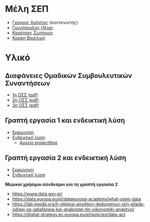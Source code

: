 # Μέλη ΣΕΠ

* [Γκόγκος Χρήστος](https://www.linkedin.com/in/christos-gogos-07a75bb) (συντονιστής)
* [Γουνόπουλος Ηλίας](https://www.linkedin.com/in/eliasgounopoulos/)
* [Καρέτσος Σωτήριος](https://www.linkedin.com/in/sotiris-karetsos-088b562a/)
* [Κούφη Βασιλική](https://www.linkedin.com/in/vassiliki-koufi-163a6512/)

# Υλικό

## Διαφάνειες Ομαδικών Συμβουλευτικών Συναντήσεων
* [1η ΟΣΣ (pdf)](./resources/2/ΔΙΑΦΑΝΕΙΕΣ%201ΗΣ%20ΟΣΣ.pdf)
* [2η ΟΣΣ (pdf)](./resources/2/ΔΙΑΦΑΝΕΙΕΣ%202ΗΣ%20ΟΣΣ.pdf)
* [3η ΟΣΣ (pdf)](./resources/2/ΔΙΑΦΑΝΕΙΕΣ%203ΗΣ%20ΟΣΣ.pdf)

## Γραπτή εργασία 1 και ενδεικτική λύση
* [Εκφώνηση](./resources/spring_2023_2024_ge1.pdf)
* [Ενδεικτική λύση](./resources/spring_2023_2024_ge1_sol.pdf)
    * [Αρχείο projectlibre](./resources/spring_2023_2024_ge1_sol.pod)

## Γραπτή εργασία 2 και ενδεικτική λύση
* [Εκφώνηση](./resources/spring_2023_2024_ge2.pdf)
* [Ενδεικτική λύση](./resources/spring_2023_2024_ge2_sol.pdf)

**Μερικοί χρήσιμοι σύνδεσμοι για τη γραπτή εργασία 2**

* <https://www.data.gov.gr/>
* <https://data.europa.eu/el/dataeuropa-academy/what-open-data>
* <https://lab.imedd.org/h-elleipsi-anoikton-dedomenon-stin-ellada-odigei-se-adiafaneia-kai-anakoptei-tin-oikonomiki-anaptyxi/>
* <https://digital-strategy.ec.europa.eu/el/policies/data-act>
  